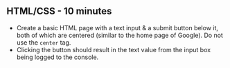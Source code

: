 ## HTML/CSS - 10 minutes
  * Create a basic HTML page with a text input & a submit button below it, both of which are centered (similar to the home page of Google). Do not use the `center` tag.
  * Clicking the button should result in the text value from the input box being logged to the console.
